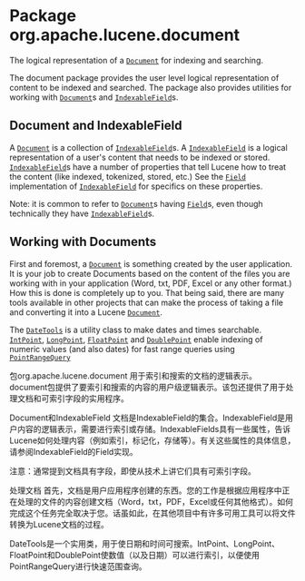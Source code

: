 # Package org.apache.lucene.document



The logical representation of a [`Document`](https://lucene.apache.org/core/9_10_0/core/org/apache/lucene/document/Document.html) for indexing and searching.

The document package provides the user level logical representation of content to be indexed and searched. The package also provides utilities for working with [`Document`](https://lucene.apache.org/core/9_10_0/core/org/apache/lucene/document/Document.html)s and [`IndexableField`](https://lucene.apache.org/core/9_10_0/core/org/apache/lucene/index/IndexableField.html)s.

## Document and IndexableField

A [`Document`](https://lucene.apache.org/core/9_10_0/core/org/apache/lucene/document/Document.html) is a collection of [`IndexableField`](https://lucene.apache.org/core/9_10_0/core/org/apache/lucene/index/IndexableField.html)s. A [`IndexableField`](https://lucene.apache.org/core/9_10_0/core/org/apache/lucene/index/IndexableField.html) is a logical representation of a user's content that needs to be indexed or stored. [`IndexableField`](https://lucene.apache.org/core/9_10_0/core/org/apache/lucene/index/IndexableField.html)s have a number of properties that tell Lucene how to treat the content (like indexed, tokenized, stored, etc.) See the [`Field`](https://lucene.apache.org/core/9_10_0/core/org/apache/lucene/document/Field.html) implementation of [`IndexableField`](https://lucene.apache.org/core/9_10_0/core/org/apache/lucene/index/IndexableField.html) for specifics on these properties.

Note: it is common to refer to [`Document`](https://lucene.apache.org/core/9_10_0/core/org/apache/lucene/document/Document.html)s having [`Field`](https://lucene.apache.org/core/9_10_0/core/org/apache/lucene/document/Field.html)s, even though technically they have [`IndexableField`](https://lucene.apache.org/core/9_10_0/core/org/apache/lucene/index/IndexableField.html)s.

## Working with Documents

First and foremost, a [`Document`](https://lucene.apache.org/core/9_10_0/core/org/apache/lucene/document/Document.html) is something created by the user application. It is your job to create Documents based on the content of the files you are working with in your application (Word, txt, PDF, Excel or any other format.) How this is done is completely up to you. That being said, there are many tools available in other projects that can make the process of taking a file and converting it into a Lucene [`Document`](https://lucene.apache.org/core/9_10_0/core/org/apache/lucene/document/Document.html).

The [`DateTools`](https://lucene.apache.org/core/9_10_0/core/org/apache/lucene/document/DateTools.html) is a utility class to make dates and times searchable. [`IntPoint`](https://lucene.apache.org/core/9_10_0/core/org/apache/lucene/document/IntPoint.html), [`LongPoint`](https://lucene.apache.org/core/9_10_0/core/org/apache/lucene/document/LongPoint.html), [`FloatPoint`](https://lucene.apache.org/core/9_10_0/core/org/apache/lucene/document/FloatPoint.html) and [`DoublePoint`](https://lucene.apache.org/core/9_10_0/core/org/apache/lucene/document/DoublePoint.html) enable indexing of numeric values (and also dates) for fast range queries using [`PointRangeQuery`](https://lucene.apache.org/core/9_10_0/core/org/apache/lucene/search/PointRangeQuery.html)



包org.apache.lucene.document 用于索引和搜索的文档的逻辑表示。 document包提供了要索引和搜索的内容的用户级逻辑表示。该包还提供了用于处理文档和可索引字段的实用程序。

Document和IndexableField 文档是IndexableField的集合。IndexableField是用户内容的逻辑表示，需要进行索引或存储。IndexableFields具有一些属性，告诉Lucene如何处理内容（例如索引，标记化，存储等）。有关这些属性的具体信息，请参阅IndexableField的Field实现。

注意：通常提到文档具有字段，即使从技术上讲它们具有可索引字段。

处理文档 首先，文档是用户应用程序创建的东西。您的工作是根据应用程序中正在处理的文件的内容创建文档（Word，txt，PDF，Excel或任何其他格式）。如何完成这个任务完全取决于您。话虽如此，在其他项目中有许多可用工具可以将文件转换为Lucene文档的过程。

DateTools是一个实用类，用于使日期和时间可搜索。IntPoint、LongPoint、FloatPoint和DoublePoint使数值（以及日期）可以进行索引，以便使用PointRangeQuery进行快速范围查询。
